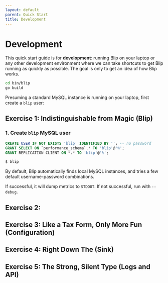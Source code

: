 ```yaml
---
layout: default
parent: Quick Start
title: Development
---
```


# Development

This quick start guide is for **development**: running Blip on your laptop or any other development environment where we can take shortcuts to get Blip running as quickly as possible.
The goal is only to get an idea of how Blip works.


```sh
cd bin/blip
go build
```

Presuming a standard MySQL instance is running on your laptop, first create a `blip` user:

## Exercise 1: Indistinguishable from Magic (Blip)

### 1. Create `blip` MySQL user

```sql
CREATE USER IF NOT EXISTS 'blip' IDENTIFIED BY ''; -- no password
GRANT SELECT ON `performance_schema`.* TO 'blip'@'%';
GRANT REPLICATION CLIENT ON *.* TO 'blip'@'%';
```

```sh
$ blip
```

By default, Blip automatically finds local MySQL instances, and tries a few default username-password combinations.

If successful, it will dump metrics to `STDOUT`.
If not successful, run with `--debug`.

## Exercise 2:

## Exercise 3: Like a Tax Form, Only More Fun (Configuration)


## Exercise 4: Right Down The (Sink)

## Exercise 5: The Strong, Silent Type (Logs and API)
